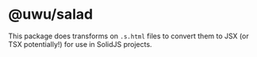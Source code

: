 # @uwu/salad
This package does transforms on `.s.html` files to convert them to JSX (or TSX potentially!) for use in SolidJS projects.